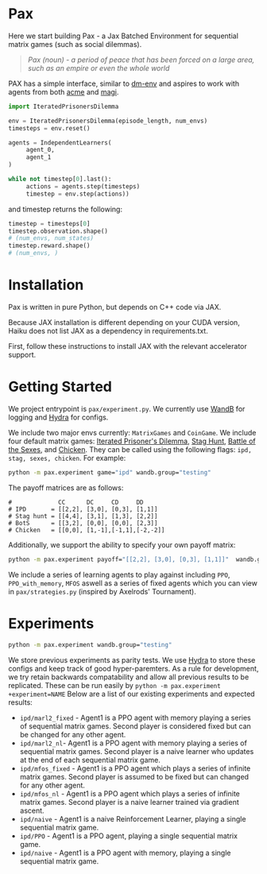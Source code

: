 # Pax
Here we start building Pax - a Jax Batched Environment for sequential matrix games (such as social dilemmas).

> *Pax (noun) - a period of peace that has been forced on a large area, such as an empire or even the whole world*

PAX has a simple interface, similar to [dm-env](https://github.com/deepmind/dm_env) and aspires to work with agents from both [acme](https://github.com/deepmind/acme) and [magi](https://github.com/ethanluoyc/magi).

```python
import IteratedPrisonersDilemma

env = IteratedPrisonersDilemma(episode_length, num_envs)
timesteps = env.reset()

agents = IndependentLearners(
     agent_0,
     agent_1
)

while not timestep[0].last():
     actions = agents.step(timesteps)
     timestep = env.step(actions))
```

and timestep returns the following:

```python
timestep = timesteps[0]
timestep.observation.shape()
# (num_envs, num_states)
timestep.reward.shape()
# (num_envs, )
```

# Installation
Pax is written in pure Python, but depends on C++ code via JAX.

Because JAX installation is different depending on your CUDA version, Haiku does not list JAX as a dependency in requirements.txt.

First, follow these instructions to install JAX with the relevant accelerator support.

# Getting Started
We project entrypoint is `pax/experiment.py`. We currently use [WandB](https://wandb.ai/) for logging and [Hydra](https://hydra.cc/docs) for configs.

We include two major envs currently: `MatrixGames` and `CoinGame`. We include four default matrix games: [Iterated Prisoner's Dilemma](https://en.wikipedia.org/wiki/Prisoner%27s_dilemma), [Stag Hunt](https://en.wikipedia.org/wiki/Stag_hunt), [Battle of the Sexes](https://en.wikipedia.org/wiki/Battle_of_the_sexes_(game_theory)), and [Chicken](https://en.wikipedia.org/wiki/Chicken_(game)). They can be called using the following flags: ```ipd, stag, sexes, chicken```. For example: 

```bash 
python -m pax.experiment game="ipd" wandb.group="testing"
``` 

The payoff matrices are as follows: 
```     
#             CC      DC     CD     DD
# IPD       = [[2,2], [3,0], [0,3], [1,1]]
# Stag hunt = [[4,4], [3,1], [1,3], [2,2]]
# BotS      = [[3,2], [0,0], [0,0], [2,3]]
# Chicken   = [[0,0], [1,-1],[-1,1],[-2,-2]]
``` 

Additionally, we support the ability to specify your own payoff matrix: 

```bash 
python -m pax.experiment payoff="[[2,2], [3,0], [0,3], [1,1]]"  wandb.group="testing"
```

We include a series of learning agents to play against including `PPO`, `PPO_with_memory`, `MFOS` aswell as a series of fixed agents which you can view in `pax/strategies.py` (inspired by Axelrods' Tournament).

# Experiments
```bash 
python -m pax.experiment wandb.group="testing"
``` 

We store previous experiments as parity tests. We use [Hydra](https://hydra.cc/docs) to store these configs and keep track of good hyper-paremters. As a rule for development, we try retain backwards compatability and allow all previous results to be replicated. These can be run easily by `python -m pax.experiment +experiment=NAME` Below are a list of our existing experiments and expected results:

- `ipd/marl2_fixed` - Agent1 is a PPO agent with memory playing a series of sequential matrix games. Second player is considered fixed but can be changed for any other agent.
- `ipd/marl2_nl`- Agent1 is a PPO agent with memory playing a series of sequential matrix games. Second player is a naive learner who updates at the end of each sequential matrix game.
- `ipd/mfos_fixed` - Agent1 is a PPO agent which plays a series of infinite matrix games. Second player is assumed to be fixed but can changed for any other agent.
- `ipd/mfos_nl` - Agent1 is a PPO agent which plays a series of infinite matrix games. Second player is a naive learner trained via gradient ascent.
- `ipd/naive` - Agent1 is a naive Reinforcement Learner, playing a single sequential matrix game.
- `ipd/PPO` - Agent1 is a PPO agent, playing a single sequential matrix game.
- `ipd/naive` - Agent1 is a PPO agent with memory, playing a single sequential matrix game.



